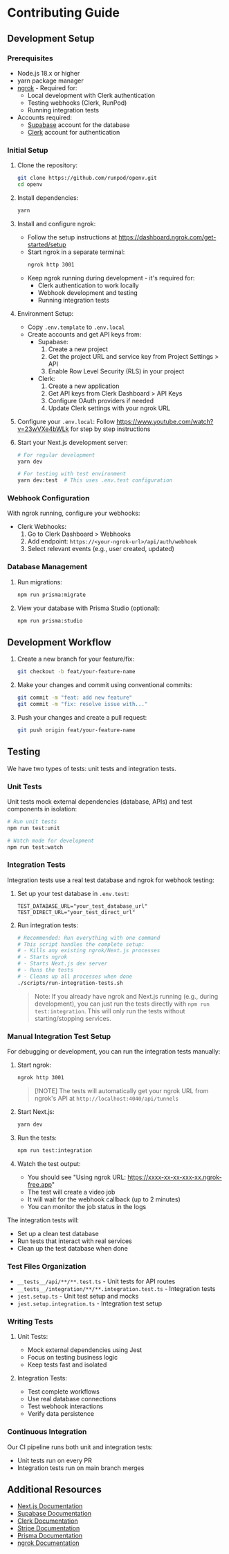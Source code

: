 # Contributing Guide

## Development Setup

### Prerequisites

- Node.js 18.x or higher
- yarn package manager
- [ngrok](https://ngrok.com) - Required for:
    - Local development with Clerk authentication
    - Testing webhooks (Clerk, RunPod)
    - Running integration tests
- Accounts required:
    - [Supabase](https://supabase.com) account for the database
    - [Clerk](https://clerk.dev) account for authentication

### Initial Setup

1. Clone the repository:

    ```bash
    git clone https://github.com/runpod/openv.git
    cd openv
    ```

2. Install dependencies:

    ```bash
    yarn
    ```

3. Install and configure ngrok:

    - Follow the setup instructions at https://dashboard.ngrok.com/get-started/setup
    - Start ngrok in a separate terminal:
        ```bash
        ngrok http 3001
        ```
    - Keep ngrok running during development - it's required for:
        - Clerk authentication to work locally
        - Webhook development and testing
        - Running integration tests

4. Environment Setup:

    - Copy `.env.template` to `.env.local`
    - Create accounts and get API keys from:
        - Supabase:
            1. Create a new project
            2. Get the project URL and service key from Project Settings > API
            3. Enable Row Level Security (RLS) in your project
        - Clerk:
            1. Create a new application
            2. Get API keys from Clerk Dashboard > API Keys
            3. Configure OAuth providers if needed
            4. Update Clerk settings with your ngrok URL

5. Configure your `.env.local`: Follow https://www.youtube.com/watch?v=23wVXe4bWLk for step by step
   instructions

6. Start your Next.js development server:

    ```bash
    # For regular development
    yarn dev

    # For testing with test environment
    yarn dev:test  # This uses .env.test configuration
    ```

### Webhook Configuration

With ngrok running, configure your webhooks:

- Clerk Webhooks:
    1. Go to Clerk Dashboard > Webhooks
    2. Add endpoint: `https://<your-ngrok-url>/api/auth/webhook`
    3. Select relevant events (e.g., user created, updated)

### Database Management

1. Run migrations:

    ```bash
    npm run prisma:migrate
    ```

2. View your database with Prisma Studio (optional):
    ```bash
    npm run prisma:studio
    ```

## Development Workflow

1. Create a new branch for your feature/fix:

    ```bash
    git checkout -b feat/your-feature-name
    ```

2. Make your changes and commit using conventional commits:

    ```bash
    git commit -m "feat: add new feature"
    git commit -m "fix: resolve issue with..."
    ```

3. Push your changes and create a pull request:
    ```bash
    git push origin feat/your-feature-name
    ```

## Testing

We have two types of tests: unit tests and integration tests.

### Unit Tests

Unit tests mock external dependencies (database, APIs) and test components in isolation:

```bash
# Run unit tests
npm run test:unit

# Watch mode for development
npm run test:watch
```

### Integration Tests

Integration tests use a real test database and ngrok for webhook testing:

1. Set up your test database in `.env.test`:

    ```
    TEST_DATABASE_URL="your_test_database_url"
    TEST_DIRECT_URL="your_test_direct_url"
    ```

2. Run integration tests:

    ```bash
    # Recommended: Run everything with one command
    # This script handles the complete setup:
    # - Kills any existing ngrok/Next.js processes
    # - Starts ngrok
    # - Starts Next.js dev server
    # - Runs the tests
    # - Cleans up all processes when done
    ./scripts/run-integration-tests.sh
    ```

    > Note: If you already have ngrok and Next.js running (e.g., during development), you can just
    > run the tests directly with `npm run test:integration`. This will only run the tests without
    > starting/stopping services.

### Manual Integration Test Setup

For debugging or development, you can run the integration tests manually:

1. Start ngrok:

    ```bash
    ngrok http 3001
    ```

    > [!NOTE] The tests will automatically get your ngrok URL from ngrok's API at
    > `http://localhost:4040/api/tunnels`

2. Start Next.js:

    ```bash
    yarn dev
    ```

3. Run the tests:

    ```bash
    npm run test:integration
    ```

4. Watch the test output:
    - You should see "Using ngrok URL: https://xxxx-xx-xx-xxx-xx.ngrok-free.app"
    - The test will create a video job
    - It will wait for the webhook callback (up to 2 minutes)
    - You can monitor the job status in the logs

The integration tests will:

- Set up a clean test database
- Run tests that interact with real services
- Clean up the test database when done

### Test Files Organization

- `__tests__/api/**/**.test.ts` - Unit tests for API routes
- `__tests__/integration/**/**.integration.test.ts` - Integration tests
- `jest.setup.ts` - Unit test setup and mocks
- `jest.setup.integration.ts` - Integration test setup

### Writing Tests

1. Unit Tests:

    - Mock external dependencies using Jest
    - Focus on testing business logic
    - Keep tests fast and isolated

2. Integration Tests:
    - Test complete workflows
    - Use real database connections
    - Test webhook interactions
    - Verify data persistence

### Continuous Integration

Our CI pipeline runs both unit and integration tests:

- Unit tests run on every PR
- Integration tests run on main branch merges

## Additional Resources

- [Next.js Documentation](https://nextjs.org/docs)
- [Supabase Documentation](https://supabase.io/docs)
- [Clerk Documentation](https://clerk.dev/docs)
- [Stripe Documentation](https://stripe.com/docs)
- [Prisma Documentation](https://www.prisma.io/docs)
- [ngrok Documentation](https://ngrok.com/docs)
